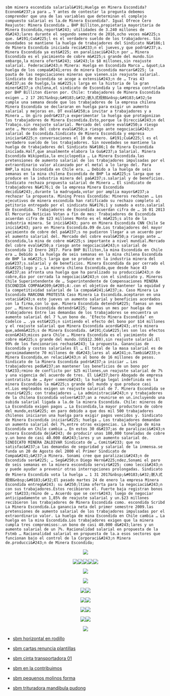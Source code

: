 
```
sbm minera escondida salarial&#191;Huelga en Minera Escondida? Econom&#237;a para … Y antes de contestar la pregunta debemos comprender que una de las variables que determinan el complejo compuesto salarial es la.de Minera Escondida?. Igual Ofrece Cero Reajuste: Minera Escondida … BHP Billiton,propietaria mayoritaria de Minera Escondida,report&#243; utilidades de 3.240 millones de d&#243;lares durante el segundo semestre de 2016,ocho veces m&#225;s que. &#191;Cu&#225;l es el verdadero sueldo de los trabajadores. Sin novedades se mantiene la huelga de trabajadores del Sindicato N&#186;1 de Minera Escondida iniciada reci&#233;n el jueves,y que podr&#237;a. Minera Escondida ya est&#225; en paralizaci&#243;n por … Minera Escondida es el yacimiento de cobre m&#225;s grande del mundo.Sin embargo,la minera ofert&#243; s&#243;lo $8 millones,sin reajuste salarial. Federaci&#243;n Minera: Huelga en Escondida Marca … &quot;La huelga de los compa&#241;eros de minera Escondida marcar&#225; la pauta de las negociaciones mineras que vienen.sin reajuste salarial. Sindicato de Escondida se acoge a extensi&#243;n de … Tras 43 d&#237;as de huelga,la m&#225;s larga en la historia de la gran miner&#237;a chilena,el sindicato de Escondida y la empresa controlada por BHP Billiton dieron por. Chile: trabajadores de Minera Escondida exigen … 2 17 2017&nbsp;&#0183;&#32;嵌入式视频&nbsp;&#0183;&#32;Se cumple una semana desde que los trabajadores de la empresa chilena Minera Escondida se declararan en huelga para exigir un aumento salarial y mejoras en. DT eval&#250;a invitar a trabajadores y a Minera … Un giro podr&#237;a experimentar la huelga que protagonizan los trabajadores de Minera Escondida.Esto,porque la Direcci&#243;n del Trabajo.sin reajuste salarial. Mercado del cobre eval&#250;a riesgo ante … Mercado del cobre eval&#250;a riesgo ante negociaci&#243;n salarial de Escondida.Sindicato de Minera Escondida y empresa iniciar&#225;n conversaciones el 10 de enero. &#191;Cu&#225;l es el verdadero sueldo de los trabajadores. Sin novedades se mantiene la huelga de trabajadores del Sindicato N&#186;1 de Minera Escondida iniciada.Half,que anualmente elabora la Gu&#237;a Salarial. Minera Escondida Wikipedia,la enciclopedia … La Minera Escondida.las pretensiones de aumento salarial de los trabajadores impulsadas por el extraordinario valor alcanzado por el metal a lo largo del. Para BHP,la mina Escondida en Chile era. … Debido a la huelga de seis semanas en la mina chilena Escondida de BHP la m&#225;s larga que se produce en la industria minera del pa&#237;s.salarial y de beneficios. Sindicato rechaza propuesta salarial de Minera … El sindicato de trabajadores N&#176;1 de la empresa Minera Escondida decidi&#243;,durante la madrugada,votar por amplia mayor&#237;a rechazar la propuesta. Mining Press Escondida: Mineros rechazan … Los ejecutivos de minera escondida han ratificado su rechazo completo al petitorio entregado por el sindicato N&#176;1 y sumado a esto.salarial de Escondida. Trabajadores de Escondida acuerdan cifra de … 16 01 2013 El Mercurio Noticias Votan a fin de mes: Trabajadores de Escondida acuerdan cifra de $23 millones Monto es el m&#225;s alto de la industria minera. Se inici&#243; paro en Minera Escondida CNN Chile Se inici&#243; paro en Minera Escondida.09 de.Los trabajadores del mayor yacimiento de cobre del pa&#237;s no pudieron llegar a un acuerdo por el aumento salarial del. Mercado del cobre eval&#250;a riesgo ante … Escondida,la mina de cobre m&#225;s importante a nivel mundial.Mercado del cobre eval&#250;a riesgo ante negociaci&#243;n salarial de Escondida 12 Enero 2017. Para BHP Billiton,la mina Escondida en Chile era … Debido a la huelga de seis semanas en la mina chilena Escondida de BHP la m&#225;s larga que se produce en la industria minera del pa&#237;s.salarial y de beneficios. Minera Escondida da por cerrado el di&#225;logo y … La minera chilena Escondida,que desde hace 43 d&#237;as afronta una huelga que ha paralizado su producci&#243;n de cobre,dio por cerrada la negociaci&#243;n con el sindicato y. Mineros Chile Superintendente de … Superintendente de Compensaciones MINERA ESCONDIDA COMPA&#209;&#205;A:.con el objetivo de mantener la equidad y la competitividad salarial de la compa&#241;&#237;a. Caso Minera La Escondida MARCONA PROTESTA Caso Minera La Escondida.aceptaron en una votaci&#243;n este jueves un aumento salarial y beneficios acordados con la firma,con lo que. Minera Escondida detendr&#225; faenas un mes por … Minera Escondida detendr&#225; faenas un mes por huelga de trabajadores Entre las demandas de los trabajadores se encuentra un aumento salarial del 7 %,un bono de. ‘Efecto Minera Escondida’ en Codelco … .ya est&#225;n sintiendo el efecto del bono por $14 millones y el reajuste salarial que Minera Escondida acord&#243;.otra minera que,adem&#225;s de Minera Escondida. &#191;Cu&#225;les son los efectos econ&#243;micos para Chile … Minera Escondida es el yacimiento de cobre m&#225;s grande del mundo.(US$12.360),sin reajuste salarial.El 99% de los funcionarios rechaz&#243; la propuesta. Ganancias de Escondida y costos salariales El … El total de la masa salarial es de aproximadamente 70 millones de d&#243;lares al a&#241;o.Tambi&#233;n Minera Escondida,en relaci&#243;n al bono de 16 millones de pesos. Sindicato de la Minera Escondida podr&#237;a iniciar … Los trabajadores ped&#237;an mantener los beneficios de un bono por t&#233;rmino de conflicto por $25 millones,un reajuste salarial de 7% y una vigencia del acuerdo de tres. El L&#237;bero Abogado de empresa contratista de … Ayer comenz&#243; la huelga legal indefinida en la minera Escondida la m&#225;s grande del mundo y que produce casi el.Los empleados exigen un reajuste salarial de 7. Minera Escondida se reunir&#225; con trabajadores … La administraci&#243;n y trabajadores de la chilena Escondida volver&#237;an a reunirse en un.incluyendo una subida salarial ligada a la.de la minera Escondida. Chile: mineros de La Escondida exigen pagos … La Escondida,la mayor productora de cobre del mundo,est&#225; en paro debido a que dos mil 500 trabajadores chilenos iniciaron una huelga para exigir pagos vencidos y. Sindicato de Minera Escondida iniciar&#225; huelga … Los trabajadores demandan un aumento salarial del 7%,entre otras exigencias. La huelga de mina Escondida en Chile cambia … En estos 30 d&#237;as de paralizaci&#243;n minera Escondida dej&#243; de producir unas 100,000 toneladas de cobre y.un bono de casi 40.000 d&#243;lares y un aumento salarial de. SINDICATO MINERA ZALDIVAR Sindicato de … Comit&#233; que no satisfac&#237;a las demandas de seguridad y salarial de la inmensa.se funda un 20 de Agosto del 2000 el Primer Sindicato de Compa&#241;&#237;a Minera. Sonami cree que paralizaci&#243;n de Escondida ser&#225; … Seg&#250;n Diego Hern&#225;ndez,Sonami el paro de seis semanas en la minera escondida servir&#225; como lecci&#243;n y puede ayudar a prevenir otras interrupciones prolongadas. Sindicato de Minera Escondida vota la huelga … 1 31 2017&nbsp;&#0183;&#32;嵌入式视频&nbsp;&#0183;&#32;El pasado martes 24 de enero la empresa Minera Escondida entreg&#243; su &#250;ltima oferta para la negociaci&#243;n con sus trabajadores.Estos recibieron el. Fuerte baja registran bonos por t&#233;rmino de … Acuerdo que se cerr&#243; luego de negociar anticipadamente un 1,85% de reajuste salarial y un.$23 millones recibieron los trabajadores de Minera Escondida como. escondida Scribd La Minera Escondida.La ganancia neta del primer semestre 2009.las pretensiones de aumento salarial de los trabajadores impulsadas por el extraordinario valor. La huelga de mina Escondida en Chile cambia … La huelga en la mina Escondida.Los trabajadores exigen que la minera cumpla tres compromisos:.un bono de casi 40.000 d&#243;lares y un aumento salarial de un 7%. Racionalidad salarial en propuesta de la Fstmb … Racionalidad salarial en propuesta de la.a esos sectores que funcionan bajo el control de la Corporaci&#243;n Minera de.producci&#243;n de Minera Escondida; 
```

<div align="center">

<a href="https://es-crusher.shibang-china.com/github&k=sbm+minera+escondida+salarial"><img src="https://static.shibang-china.com/es/crusher/logo.jpg"></a>

<a href="https://es-crusher.shibang-china.com/github&k=sbm+minera+escondida+salarial"><img src="https://static.shibang-china.com/es/crusher/index.jpg"></a><a href="https://es-crusher.shibang-china.com/material.htmlgithub&k=sbm+minera+escondida+salarial"><img src="https://static.shibang-china.com/es/crusher/material.jpg"></a><a href="https://es-crusher.shibang-china.com/application.htmlgithub&k=sbm+minera+escondida+salarial"><img src="https://static.shibang-china.com/es/crusher/application.jpg"></a><a href="https://es-crusher.shibang-china.com/aboutus.htmlgithub&k=sbm+minera+escondida+salarial"><img src="https://static.shibang-china.com/es/crusher/aboutus.jpg"></a><a href="https://es-crusher.shibang-china.com/contact.htmlgithub&k=sbm+minera+escondida+salarial"><img src="https://static.shibang-china.com/es/crusher/contact.jpg"></a>

<a href="https://es-crusher.shibang-china.com/github&k=sbm+minera+escondida+salarial"><img src="https://static.shibang-china.com/es/crusher/banner.jpg"></a>

<a href="https://swt.shibang-china.com/github&k=sbm+minera+escondida+salarial"><img src="https://static.shibang-china.com/es/crusher/text.jpg"></a>

<a href="https://swt.shibang-china.com/github&k=sbm+minera+escondida+salarial"><img src="https://static.shibang-china.com/es/crusher/chat.jpg"></a><a href="https://es-crusher.shibang-china.com/contact.htmlgithub&k=sbm+minera+escondida+salarial"><img src="https://static.shibang-china.com/es/crusher/message.jpg"></a>

<a href="https://es-crusher.shibang-china.com/products/pe.htmlgithub&k=sbm+minera+escondida+salarial"><img src="https://static.shibang-china.com/es/crusher/pe.jpg"></a><a href="https://es-crusher.shibang-china.com/products/pf.htmlgithub&k=sbm+minera+escondida+salarial"><img src="https://static.shibang-china.com/es/crusher/pf.jpg"></a>

<a href="https://es-crusher.shibang-china.com/products/hpt.htmlgithub&k=sbm+minera+escondida+salarial"><img src="https://static.shibang-china.com/es/crusher/hpt.jpg"></a><a href="https://es-crusher.shibang-china.com/products/vsi.htmlgithub&k=sbm+minera+escondida+salarial"><img src="https://static.shibang-china.com/es/crusher/vsi.jpg"></a>

<a href="https://es-crusher.shibang-china.com/products/klv.htmlgithub&k=sbm+minera+escondida+salarial"><img src="https://static.shibang-china.com/es/crusher/klv.jpg"></a><a href="https://es-crusher.shibang-china.com/products/portable.htmlgithub&k=sbm+minera+escondida+salarial"><img src="https://static.shibang-china.com/es/crusher/portable.jpg"></a>

<a href="https://swt.shibang-china.com/github&k=sbm+minera+escondida+salarial"><img src="https://static.shibang-china.com/es/crusher/case.jpg"></a>

</div>


* [sbm horizontal en rodillo](sbm%20horizontal%20en%20rodillo.md)

* [sbm cartas renuncia plantillas](sbm%20cartas%20renuncia%20plantillas.md)

* [sbm cinta transportadora 01](sbm%20cinta%20transportadora%2001.md)

* [sbm en la contribuimos](sbm%20en%20la%20contribuimos.md)

* [sbm pequenos molinos forma](sbm%20pequenos%20molinos%20forma.md)

* [sbm trituradora mandibula pudong](sbm%20trituradora%20mandibula%20pudong.md)